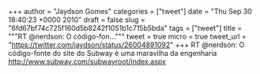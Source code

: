 
+++
author = "Jaydson Gomes"
categories = ["tweet"]
date = "Thu Sep 30 18:40:23 +0000 2010"
draft = false
slug = "6fd67bf74c725f160d5b8242f1051b1c715b5bda"
tags = ["tweet"]
title = """RT @nerdson: O código-fon..."""
tweet = true
micro = true
tweet_url = "https://twitter.com/jaydson/status/26004891092"
+++
RT @nerdson: O código-fonte do site do Subway é uma maravilha da engenharia http://www.subway.com/subwayroot/index.aspx
